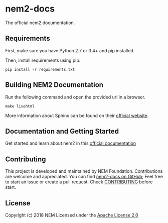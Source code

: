 # nem2-docs

The official nem2 documentation.

## Requirements

First, make sure you have Python 2.7 or 3.4+ and pip installed.

Then, install requirements using pip:

`pip install -r requirements.txt`

## Building NEM2 Documentation

Run the following command and open the provided url in a browser.

`make livehtml`

More information about Sphinx can be found on their [official website](http://www.sphinx-doc.org/en/master).

## Documentation and Getting Started

Get started and learn about nem2 in this [official documentation][docs]

## Contributing

This project is developed and maintained by NEM Foundation. Contributions are welcome and appreciated. You can find [nem2-docs on GitHub][self];
Feel free to start an issue or create a pull request. Check [CONTRIBUTING](CONTRIBUTING.md) before start.

## License

Copyright (c) 2018 NEM
Licensed under the [Apache License 2.0](LICENSE)

[self]: https://github.com/nemtech/nem2-docs
[docs]: https://nemtech.github.io